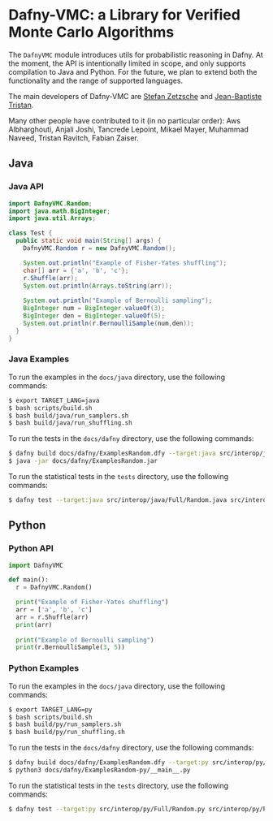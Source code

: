 # Dafny-VMC: a Library for Verified Monte Carlo Algorithms

The `DafnyVMC` module introduces utils for probabilistic reasoning in Dafny. At the moment, the API is intentionally limited in scope, and only supports compilation to Java and Python. For the future, we plan to extend both the functionality and the range of supported languages.

The main developers of Dafny-VMC are [Stefan Zetzsche](https://zetzsche.st) and [Jean-Baptiste Tristan](https://jtristan.github.io/).

Many other people have contributed to it (in no particular order): Aws Albharghouti, Anjali Joshi, Tancrede Lepoint, Mikael Mayer, Muhammad Naveed, Tristan Ravitch, Fabian Zaiser.

## Java

### Java API

```java
import DafnyVMC.Random;
import java.math.BigInteger;
import java.util.Arrays;

class Test {
  public static void main(String[] args) {
    DafnyVMC.Random r = new DafnyVMC.Random();

    System.out.println("Example of Fisher-Yates shuffling");
    char[] arr = {'a', 'b', 'c'};
    r.Shuffle(arr);
    System.out.println(Arrays.toString(arr));
  
    System.out.println("Example of Bernoulli sampling");
    BigInteger num = BigInteger.valueOf(3);
    BigInteger den = BigInteger.valueOf(5);
    System.out.println(r.BernoulliSample(num,den));
  }
}
```

### Java Examples

To run the examples in the `docs/java` directory, use the following commands:

```bash
$ export TARGET_LANG=java
$ bash scripts/build.sh
$ bash build/java/run_samplers.sh
$ bash build/java/run_shuffling.sh
```

To run the tests in the `docs/dafny` directory, use the following commands:

```bash
$ dafny build docs/dafny/ExamplesRandom.dfy --target:java src/interop/java/Full/Random.java src/interop/java/Part/Random.java dfyconfig.toml --no-verify
$ java -jar docs/dafny/ExamplesRandom.jar
```

To run the statistical tests in the `tests` directory, use the following commands:

```bash
$ dafny test --target:java src/interop/java/Full/Random.java src/interop/java/Part/Random.java tests/TestsRandom.dfy tests/Tests.dfy dfyconfig.toml --no-verify
```

## Python

### Python API

```py
import DafnyVMC

def main():
  r = DafnyVMC.Random()

  print("Example of Fisher-Yates shuffling")
  arr = ['a', 'b', 'c']
  arr = r.Shuffle(arr)
  print(arr)
  
  print("Example of Bernoulli sampling")
  print(r.BernoulliSample(3, 5))
```

### Python Examples

To run the examples in the `docs/java` directory, use the following commands:

```bash
$ export TARGET_LANG=py
$ bash scripts/build.sh
$ bash build/py/run_samplers.sh
$ bash build/py/run_shuffling.sh
```

To run the tests in the `docs/dafny` directory, use the following commands:

```bash
$ dafny build docs/dafny/ExamplesRandom.dfy --target:py src/interop/py/Full/Random.py src/interop/py/Part/Random.py dfyconfig.toml --no-verify
$ python3 docs/dafny/ExamplesRandom-py/__main__.py
```

To run the statistical tests in the `tests` directory, use the following commands:

```bash
$ dafny test --target:py src/interop/py/Full/Random.py src/interop/py/Part/Random.py tests/TestsRandom.dfy tests/Tests.dfy dfyconfig.toml --no-verify
```



